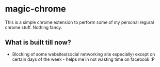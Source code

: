 # magic-chrome

This is a simple chrome extension to perform some of my personal regural chrome stuff.
Nothing fancy.

## What is built till now?

- Blocking of some websites(social networking site especially) except on certain days of the week
   \- helps me in not wasting time on facebook :P
